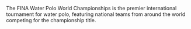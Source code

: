 The FINA Water Polo World Championships is the premier international tournament for water polo, featuring national teams from around the world competing for the championship title.
